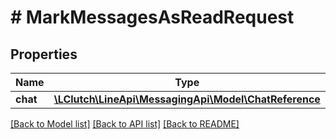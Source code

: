 # # MarkMessagesAsReadRequest

## Properties

Name | Type | Description | Notes
------------ | ------------- | ------------- | -------------
**chat** | [**\LClutch\LineApi\MessagingApi\Model\ChatReference**](ChatReference.md) |  |

[[Back to Model list]](../../README.md#models) [[Back to API list]](../../README.md#endpoints) [[Back to README]](../../README.md)
